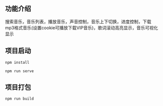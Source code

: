## 功能介绍
搜索音乐，音乐列表，播放音乐，声音控制，音乐上下切换，进度控制，下载mp3格式音乐(设置cookie可播放下载VIP音乐)，歌词滚动高亮显示，音乐可视化显示

## 项目启动
``` npm install ```  

``` npm run serve ``` 

## 项目打包
``` npm run build ``` 